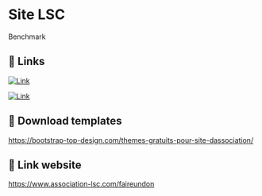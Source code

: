 
# Site LSC

Benchmark


## 🔗 Links
[![Link](https://img.shields.io/badge/Link1-000?style=for-the-badge&logo=ko-fi&logoColor=white)](https://technext.github.io/charifit/index.html)

[![Link](https://img.shields.io/badge/Link2-000?style=for-the-badge&logo=ko-fi&logoColor=white)](https://www.free-css.com/assets/files/free-css-templates/preview/page239/charity-home/)


## 🔗 Download templates
https://bootstrap-top-design.com/themes-gratuits-pour-site-dassociation/

## 🔗 Link website
https://www.association-lsc.com/faireundon

